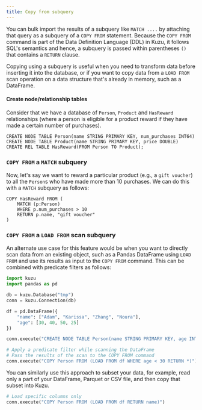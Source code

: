 ```yaml
---
title: Copy from subquery
---
```


You can bulk import the results of a subquery like `MATCH ....` by attaching
that query as a subquery of a `COPY FROM` statement. Because the `COPY FROM` command is part of
the Data Definition Language (DDL) in Kuzu, it follows SQL's semantics and hence, a subquery
is passed within parentheses `()` that contains a `RETURN` clause.

Copying using a subquery is useful when you need to transform data
before inserting it into the database, or if you want to copy data from a `LOAD FROM` scan operation
on a data structure that's already in memory, such as a DataFrame.

#### Create node/relationship tables

Consider that we have a database of `Person`, `Product` and `HasReward` relationships (where a
person is eligible for a product reward if they have made a certain number of purchases).

```cypher
CREATE NODE TABLE Person(name STRING PRIMARY KEY, num_purchases INT64)
CREATE NODE TABLE Product(name STRING PRIMARY KEY, price DOUBLE)
CREATE REL TABLE HasReward(FROM Person TO Product);
```

### `COPY FROM` a `MATCH` subquery

Now, let's say we want to reward a particular product (e.g., a `gift voucher`) to all the `Person`s
who have made more than 10 purchases. We can do this with a `MATCH` subquery as follows:

```cypher
COPY HasReward FROM (
    MATCH (p:Person)
    WHERE p.num_purchases > 10
    RETURN p.name, "gift voucher"
)
```

### `COPY FROM` a `LOAD FROM` scan subquery

An alternate use case for this feature would be when you want to directly scan data from an existing
object, such as a Pandas DataFrame using `LOAD FROM` and use its results as input to the `COPY FROM`
command. This can be combined with predicate filters as follows:

```python
import kuzu
import pandas as pd

db = kuzu.Database("tmp")
conn = kuzu.Connection(db)

df = pd.DataFrame({
    "name": ["Adam", "Karissa", "Zhang", "Noura"],
    "age": [30, 40, 50, 25]
})

conn.execute("CREATE NODE TABLE Person(name STRING PRIMARY KEY, age INT64)")

# Apply a predicate filter while scanning the DataFrame
# Pass the results of the scan to the COPY FROM command
conn.execute("COPY Person FROM (LOAD FROM df WHERE age < 30 RETURN *)")
```

You can similarly use this approach to subset your data, for example, read only a part of your
DataFrame, Parquet or CSV file, and then copy that subset into Kuzu.

```python
# Load specific columns only
conn.execute("COPY Person FROM (LOAD FROM df RETURN name)")
```
